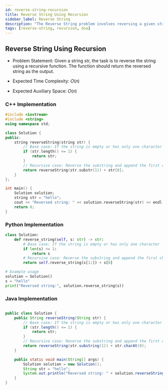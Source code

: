```yaml
---
id: reverse-string-recursion
title: Reverse String Using Recursion
sidebar_label: Reverse String
description: "The Reverse String problem involves reversing a given string using a recursive function. The solution efficiently utilizes recursion to achieve the desired result without using any iterative constructs."
tags: [reverse-string, recursion, dsa]
---
```


## Reverse String Using Recursion

- Problem Statement: Given a string str, the task is to reverse the string using a recursive function. The function should return the reversed string as the output.


- Expected Time Complexity: 𝑂(𝑛)

- Expected Auxiliary Space: 𝑂(𝑛)

### C++ Implementation

```cpp
#include <iostream>
#include <string>
using namespace std;

class Solution {
public:
    string reverseString(string str) {
        // Base case: If the string is empty or has only one character
        if (str.length() <= 1) {
            return str;
        }
        // Recursive case: Reverse the substring and append the first character at the end
        return reverseString(str.substr(1)) + str[0];
    }
};

int main() {
    Solution solution;
    string str = "hello";
    cout << "Reversed string: " << solution.reverseString(str) << endl;
    return 0;
}
``` 

### Python Implementation

```python
class Solution:
    def reverse_string(self, s: str) -> str:
        # Base case: If the string is empty or has only one character
        if len(s) <= 1:
            return s
        # Recursive case: Reverse the substring and append the first character at the end
        return self.reverse_string(s[1:]) + s[0]

# Example usage
solution = Solution()
s = "hello"
print("Reversed string:", solution.reverse_string(s))

```
### Java Implementation

```java

public class Solution {
    public String reverseString(String str) {
        // Base case: If the string is empty or has only one character
        if (str.length() <= 1) {
            return str;
        }
        // Recursive case: Reverse the substring and append the first character at the end
        return reverseString(str.substring(1)) + str.charAt(0);
    }

    public static void main(String[] args) {
        Solution solution = new Solution();
        String str = "hello";
        System.out.println("Reversed string: " + solution.reverseString(str));
    }
}
```